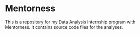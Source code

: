 # Mentorness
This is a repository for my Data Analysis Internship program with Mentorness. It contains source code files for the analyses.
